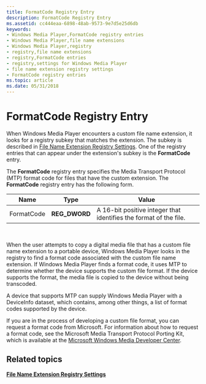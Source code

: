 ```yaml
---
title: FormatCode Registry Entry
description: FormatCode Registry Entry
ms.assetid: cc444eaa-6898-48ab-9573-9e7d5e25d6db
keywords:
- Windows Media Player,FormatCode registry entries
- Windows Media Player,file name extensions
- Windows Media Player,registry
- registry,file name extensions
- registry,FormatCode entries
- registry,settings for Windows Media Player
- file name extension registry settings
- FormatCode registry entries
ms.topic: article
ms.date: 05/31/2018
---
```


# FormatCode Registry Entry

When Windows Media Player encounters a custom file name extension, it looks for a registry subkey that matches the extension. The subkey is described in [File Name Extension Registry Settings](file-name-extension-registry-settings.md). One of the registry entries that can appear under the extension's subkey is the **FormatCode** entry.

The **FormatCode** registry entry specifies the Media Transport Protocol (MTP) format code for files that have the custom extension. The **FormatCode** registry entry has the following form.



| Name       | Type           | Value                                                             |
|------------|----------------|-------------------------------------------------------------------|
| FormatCode | **REG\_DWORD** | A 16-bit positive integer that identifies the format of the file. |



 

When the user attempts to copy a digital media file that has a custom file name extension to a portable device, Windows Media Player looks in the registry to find a format code associated with the custom file name extension. If Windows Media Player finds a format code, it uses MTP to determine whether the device supports the custom file format. If the device supports the format, the media file is copied to the device without being transcoded.

A device that supports MTP can supply Windows Media Player with a DeviceInfo dataset, which contains, among other things, a list of format codes supported by the device.

If you are in the process of developing a custom file format, you can request a format code from Microsoft. For information about how to request a format code, see the Microsoft Media Transport Protocol Porting Kit, which is available at the [Microsoft Windows Media Developer Center](https://msdn.microsoft.com/windowsmedia/default.aspx).

## Related topics

<dl> <dt>

[**File Name Extension Registry Settings**](file-name-extension-registry-settings.md)
</dt> </dl>

 

 




